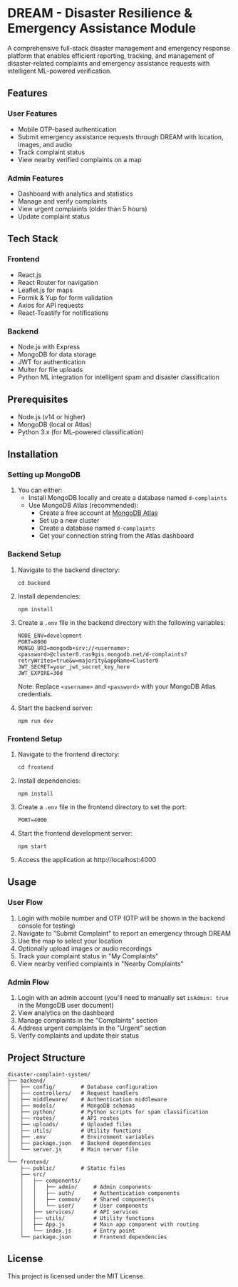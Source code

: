 # DREAM - Disaster Resilience & Emergency Assistance Module

A comprehensive full-stack disaster management and emergency response platform that enables efficient reporting, tracking, and management of disaster-related complaints and emergency assistance requests with intelligent ML-powered verification.

## Features

### User Features
- Mobile OTP-based authentication
- Submit emergency assistance requests through DREAM with location, images, and audio
- Track complaint status
- View nearby verified complaints on a map

### Admin Features
- Dashboard with analytics and statistics
- Manage and verify complaints
- View urgent complaints (older than 5 hours)
- Update complaint status

## Tech Stack

### Frontend
- React.js
- React Router for navigation
- Leaflet.js for maps
- Formik & Yup for form validation
- Axios for API requests
- React-Toastify for notifications

### Backend
- Node.js with Express
- MongoDB for data storage
- JWT for authentication
- Multer for file uploads
- Python ML integration for intelligent spam and disaster classification

## Prerequisites

- Node.js (v14 or higher)
- MongoDB (local or Atlas)
- Python 3.x (for ML-powered classification)

## Installation

### Setting up MongoDB
1. You can either:
   - Install MongoDB locally and create a database named `d-complaints`
   - Use MongoDB Atlas (recommended):
     - Create a free account at [MongoDB Atlas](https://www.mongodb.com/cloud/atlas)
     - Set up a new cluster
     - Create a database named `d-complaints`
     - Get your connection string from the Atlas dashboard

### Backend Setup
1. Navigate to the backend directory:
   ```
   cd backend
   ```

2. Install dependencies:
   ```
   npm install
   ```

3. Create a `.env` file in the backend directory with the following variables:
   ```
   NODE_ENV=development
   PORT=8000
   MONGO_URI=mongodb+srv://<username>:<password>@cluster0.ras9gis.mongodb.net/d-complaints?retryWrites=true&w=majority&appName=Cluster0
   JWT_SECRET=your_jwt_secret_key_here
   JWT_EXPIRE=30d
   ```
   
   Note: Replace `<username>` and `<password>` with your MongoDB Atlas credentials.

4. Start the backend server:
   ```
   npm run dev
   ```

### Frontend Setup
1. Navigate to the frontend directory:
   ```
   cd frontend
   ```

2. Install dependencies:
   ```
   npm install
   ```

3. Create a `.env` file in the frontend directory to set the port:
   ```
   PORT=4000
   ```

4. Start the frontend development server:
   ```
   npm start
   ```

5. Access the application at http://localhost:4000

## Usage

### User Flow
1. Login with mobile number and OTP (OTP will be shown in the backend console for testing)
2. Navigate to "Submit Complaint" to report an emergency through DREAM
3. Use the map to select your location
4. Optionally upload images or audio recordings
5. Track your complaint status in "My Complaints"
6. View nearby verified complaints in "Nearby Complaints"

### Admin Flow
1. Login with an admin account (you'll need to manually set `isAdmin: true` in the MongoDB user document)
2. View analytics on the dashboard
3. Manage complaints in the "Complaints" section
4. Address urgent complaints in the "Urgent" section
5. Verify complaints and update their status

## Project Structure

```
disaster-complaint-system/
├── backend/
│   ├── config/        # Database configuration
│   ├── controllers/   # Request handlers
│   ├── middleware/    # Authentication middleware
│   ├── models/        # MongoDB schemas
│   ├── python/        # Python scripts for spam classification
│   ├── routes/        # API routes
│   ├── uploads/       # Uploaded files
│   ├── utils/         # Utility functions
│   ├── .env           # Environment variables
│   ├── package.json   # Backend dependencies
│   └── server.js      # Main server file
│
└── frontend/
    ├── public/        # Static files
    ├── src/
    │   ├── components/
    │   │   ├── admin/     # Admin components
    │   │   ├── auth/      # Authentication components
    │   │   ├── common/    # Shared components
    │   │   └── user/      # User components
    │   ├── services/      # API services
    │   ├── utils/         # Utility functions
    │   ├── App.js         # Main app component with routing
    │   └── index.js       # Entry point
    └── package.json       # Frontend dependencies
```

## License

This project is licensed under the MIT License.
